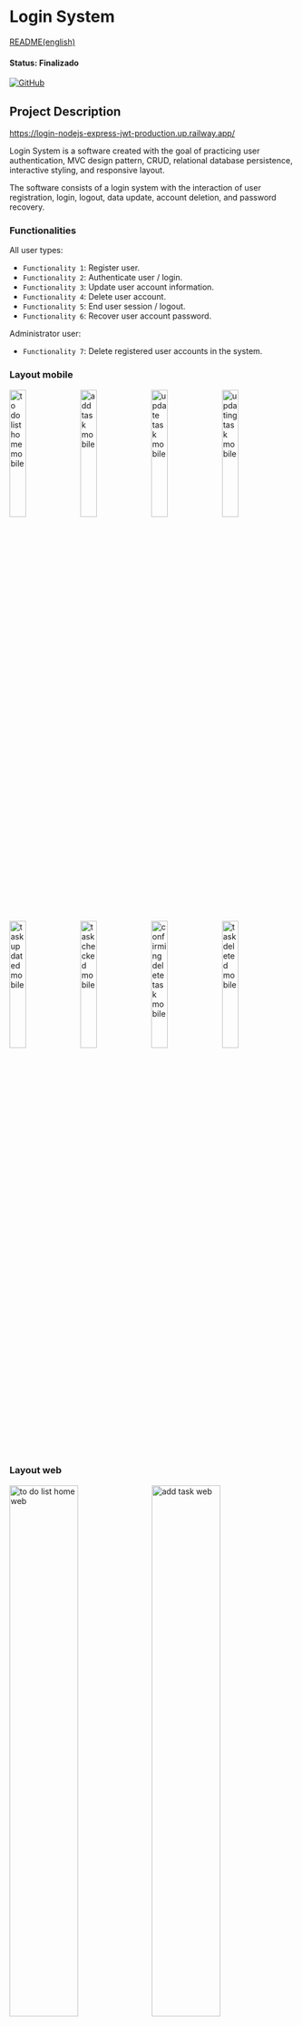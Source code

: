 # Login System

[README(english)](https://github.com/IsabelaBaseggio/login-nodejs-express-jwt/blob/main/README.md)

#### Status: Finalizado

[![GitHub](https://img.shields.io/github/license/IsabelaBaseggio/login-nodejs-express-jwt)](https://github.com/IsabelaBaseggio/login-nodejs-express-jwt/blob/main/LICENSE)


## Project Description

https://login-nodejs-express-jwt-production.up.railway.app/

Login System is a software created with the goal of practicing user authentication, MVC design pattern, CRUD, relational database persistence, interactive styling, and responsive layout.

The software consists of a login system with the interaction of user registration, login, logout, data update, account deletion, and password recovery.

### Functionalities


All user types:

- `Functionality 1`: Register user.
- `Functionality 2`: Authenticate user / login.
- `Functionality 3`: Update user account information.
- `Functionality 4`: Delete user account.
- `Functionality 5`: End user session / logout.
- `Functionality 6`: Recover user account password.

Administrator user:

- `Functionality 7`: Delete registered user accounts in the system.

### Layout mobile

<p float="left">
  <img src="" alt="to do list home mobile"      style="width:24%;"/>
  <img src="" alt="add task mobile"        style="width:24%;"/>
  <img src="" alt="update task mobile" style="width:24%;"/>
  <img src="" alt="updating task mobile" style="width:24%;"/>
  <img src="" alt="task updated mobile"      style="width:24%;"/>
  <img src="" alt="task checked mobile"        style="width:24%;"/>
  <img src="" alt="confirming delete task mobile" style="width:24%;"/>
  <img src="" alt="task deleted mobile" style="width:24%;"/>
  
 </p>

### Layout web

<p float="left">
  <img src="" alt="to do list home web" style="width:49%;"/>
  <img src="" alt="add task web" style="width:49%;"/>
  <img src="" alt="update task web" style="width:49%;"/>
  <img src="" alt="updating task web" style="width:49%;"/>
  <img src="" alt="task updated web" style="width:49%;"/>
  <img src="" alt="task checked web" style="width:49%;"/>
  <img src="" alt="confirming delete task web" style="width:49%;"/>
  <img src="" alt="task deleted web" style="width:49%;"/>
 </p>

## Pré-requisitos

Você vai precisar ter instalado em sua máquina as seguintes ferramentas:
[Git](https://git-scm.com), [Node.js](https://nodejs.org/en/);

E um editor para trabalhar com o código, como: [VSCode](https://code.visualstudio.com/).

```bash

# Clone este repositório
$ git clone <https://github.com/IsabelaBaseggio/login-nodejs-express-jwt>

# No editor de texto abra o arquivo index.js e altere a variável port para:
const port = 3000;

# Acesse a pasta do projeto no terminal/cmd
$ cd login-nodejs-express-jwt

# Vá para o arquivo index
$ cd index

# Instale as dependências
$ npm install bcryptjs@2.4.3 connect-flash@0.1.1 dotenv@16.0.3 ejs@3.1.8 express@4.18.2 express-session@1.17.3 jsonwebtoken@9.0.0 mongoose@6.7.3 nodemailer@6.8.0 passport@0.6.0 passport-local@1.0.0

# Execute a aplicação em modo de desenvolvimento
$ npm run dev:server

# O servidor iniciará na porta: 3000 - acesse <http://localhost:3000>

```

## Técnicas e tecnologia utilizadas

- Padrão MVC

### Front end
- HTML5 / CSS3
- JavaScript v8
- Material Icons - Google Fonts

### Back end
- Node.js v8.11.0
- Express v4.18.2
- Express-session v1.17.3
- MongoDB v6.7.3
- Dotenv v16.0.3
- EJS v3.1.8
- Bcryptjs v2.4.3
- Connect-flash v0.1.1
- JSON Web Token v9.0.0
- Nodemailer v6.8.0
- Passport v0.6.0
- Passport-local v1.0.0


## Autor

Isabela Ribeiro Baseggio

https://www.linkedin.com/in/isabelabaseggio
